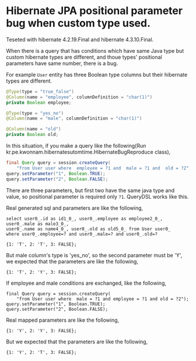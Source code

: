 # Hibernate JPA positional parameter bug when custom type used.

Teseted with hibernate 4.2.19.Final and hibernate 4.3.10.Final.

When there is a query that has conditions which have same Java type but custom hibernate types are different,
and thoue types' positional parameters have same number, there is a bug.


For example `User` entity has three Boolean type columns but their hibernate types are different.

```java
@Type(type = "true_false")
@Column(name = "employee", columnDefinition = "char(1)")
private Boolean employee;

@Type(type = "yes_no")
@Column(name = "male", columnDefinition = "char(1)")

@Column(name = "old")
private Boolean old;
```

In this situation, if you make a query like the following(Run kr.pe.kwonnam.hibernatesutomtime.HibernateBugReproduce class),

```java
final Query query = session.createQuery(
    "from User user where  employee = ?1 and  male = ?1 and  old = ?2");
query.setParameter("1", Boolean.TRUE);
query.setParameter("2", Boolean.FALSE);
```
There are three parameters, but first two have the same java type and value, so positional parameter is required only `?1`.
QueryDSL works like this.

Real generated sql and parameters are like the following,
```
select user0_.id as id1_0_, user0_.employee as employee2_0_, user0_.male as male3_0_,
user0_.name as name4_0_, user0_.old as old5_0_ from User user0_ 
where user0_.employee=? and user0_.male=? and user0_.old=?
```
```
{1: 'T', 2: 'T', 3: FALSE};
```

But male column's type is 'yes_no', so the second parameter must be 'Y', we expected that the parameters are like the following,
```
{1: 'T', 2: 'Y', 3: FALSE};
```

If employee and male conditions are exchanged, like the following,
```
final Query query = session.createQuery(
    "from User user where  male = ?1 and employee = ?1 and old = ?2");
query.setParameter("1", Boolean.TRUE);
query.setParameter("2", Boolean.FALSE);
```
Real mapped parameters are like the following,
```
{1: 'Y', 2: 'Y', 3: FALSE};
```
But we expected that the parameters are like the following, 
```
{1: 'Y', 2: 'T', 3: FALSE};
```